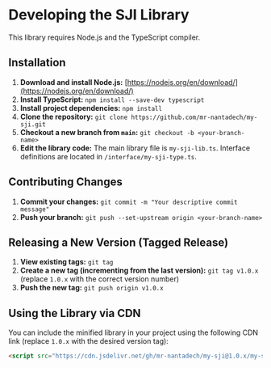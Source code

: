# Developing the SJI Library

This library requires Node.js and the TypeScript compiler.

## Installation

1. **Download and install Node.js:** [https://nodejs.org/en/download/](https://nodejs.org/en/download/)
2. **Install TypeScript:** `npm install --save-dev typescript`
3. **Install project dependencies:** `npm install`
4. **Clone the repository:** `git clone https://github.com/mr-nantadech/my-sji.git`
5. **Checkout a new branch from `main`:** `git checkout -b <your-branch-name>`
6. **Edit the library code:** The main library file is `my-sji-lib.ts`. Interface definitions are located in `/interface/my-sji-type.ts`.


## Contributing Changes

1. **Commit your changes:** `git commit -m "Your descriptive commit message"`
2. **Push your branch:** `git push --set-upstream origin <your-branch-name>`

## Releasing a New Version (Tagged Release)

1. **View existing tags:** `git tag`
2. **Create a new tag (incrementing from the last version):** `git tag v1.0.x` (replace `1.0.x` with the correct version number)
3. **Push the new tag:** `git push origin v1.0.x`

## Using the Library via CDN

You can include the minified library in your project using the following CDN link (replace `1.0.x` with the desired version tag):

```html
<script src="https://cdn.jsdelivr.net/gh/mr-nantadech/my-sji@1.0.x/my-sji-lib.min.js"></script>